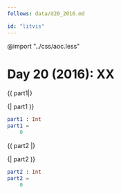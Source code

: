 ```yaml
---
follows: data/d20_2016.md

id: "litvis"
---
```


@import "../css/aoc.less"

# Day 20 (2016): XX

{( part1|}

{| part1 )}

```elm {l r}
part1 : Int
part1 =
    0
```

{( part2 |}

{| part2 )}

```elm {l r}
part2 : Int
part2 =
    0
```
